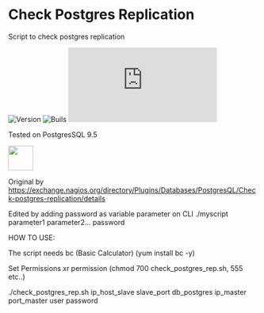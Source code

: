# Check Postgres Replication

Script to check postgres replication

![Version](https://img.shields.io/badge/version-1.0.0-green.svg)
![Buils](https://img.shields.io/badge/build-stable-green.svg)
![GitHub file size in bytes](https://img.shields.io/github/size/accenture016/Check-Postgres-Replication/Check_Postgres_Replication.sh)

Tested on PostgresSQL 9.5

<img src="https://www.postgresql.org/media/img/about/press/elephant.png" width="50" height="50">

Original by https://exchange.nagios.org/directory/Plugins/Databases/PostgresQL/Check-postgres-replication/details

Edited by adding password as variable parameter on CLI ./myscript parameter1 parameter2... password

HOW TO USE:

The script needs  bc (Basic Calculator) (yum install bc -y)

Set Permissions xr permission (chmod 700 check_postgres_rep.sh, 555 etc..)

./check_postgres_rep.sh ip_host_slave slave_port db_postgres ip_master port_master user password
